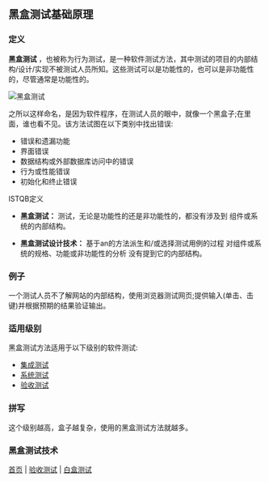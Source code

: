 ## 黑盒测试基础原理

### 定义

**黑盒测试** ，也被称为行为测试，是一种软件测试方法，其中测试的项目的内部结构/设计/实现不被测试人员所知。这些测试可以是功能性的，也可以是非功能性的，尽管通常是功能性的。

![黑盒测试](https://mmbiz.qpic.cn/mmbiz_png/4iaE7bB4HCjcUdtgiaNZ9yFpnHY3UBp7VfVRfNDYEMTLKc8WgjhFmfG5RN8mDgOSd9b86UCB7nRBNnWibZBExprIg/0?wx_fmt=gif)

之所以这样命名，是因为软件程序，在测试人员的眼中，就像一个黑盒子;在里面，谁也看不见。该方法试图在以下类别中找出错误:

* 错误和遗漏功能
* 界面错误
* 数据结构或外部数据库访问中的错误
* 行为或性能错误
* 初始化和终止错误

ISTQB定义

* **黑盒测试：** 测试，无论是功能性的还是非功能性的，都没有涉及到
组件或系统的内部结构。

* **黑盒测试设计技术：** 基于an的方法派生和/或选择测试用例的过程
对组件或系统的规格、功能或非功能性的分析
没有提到它的内部结构。

### 例子

一个测试人员不了解网站的内部结构，使用浏览器测试网页;提供输入(单击、击键)并根据预期的结果验证输出。

### 适用级别

黑盒测试方法适用于以下级别的软件测试:

* [集成测试](集成测试.md)
* [系统测试](系统测试.md)
* [验收测试](验收测试.md)

### 拼写

这个级别越高，盒子越复杂，使用的黑盒测试方法就越多。

### 黑盒测试技术









[首页](index.md)  |  [验收测试](验收测试.md)  |  [白盒测试](白盒测试.md) 
